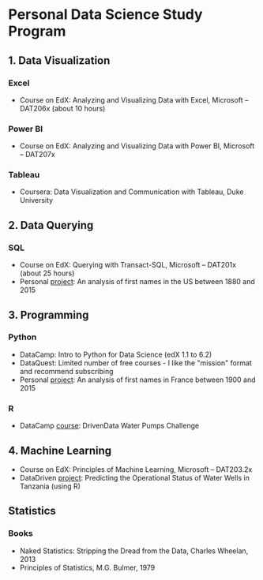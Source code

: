 # Personal Data Science Study Program

## 1. Data Visualization

### Excel
- Course on EdX: Analyzing and Visualizing Data with Excel, Microsoft – DAT206x (about 10 hours)

### Power BI
- Course on EdX: Analyzing and Visualizing Data with Power BI, Microsoft – DAT207x

### Tableau
- Coursera: Data Visualization and Communication with Tableau, Duke University

## 2. Data Querying

### SQL
- Course on EdX: Querying with Transact-SQL, Microsoft – DAT201x (about 25 hours)
- Personal [project](https://github.com/domptail/US-Names): An analysis of first names in the US between 1880 and 2015

## 3. Programming

### Python
- DataCamp: Intro to Python for Data Science (edX 1.1 to 6.2)
- DataQuest: Limited number of free courses - I like the "mission" format and recommend subscribing
- Personal [project](https://github.com/domptail/French-Names): An analysis of first names in France between 1900 and 2015

### R
- DataCamp [course](https://www.datacamp.com/community/open-courses/drivendata-water-pumps-challenge#gs.ReHOK70): DrivenData Water Pumps Challenge

## 4. Machine Learning
- Course on EdX: Principles of Machine Learning, Microsoft – DAT203.2x
- DataDriven [project](https://github.com/domptail/Tanzania-Water-Wells-ongoing): Predicting the Operational Status of Water Wells in Tanzania (using R)

## Statistics

### Books
-	Naked Statistics: Stripping the Dread from the Data, Charles Wheelan, 2013
-	Principles of Statistics, M.G. Bulmer, 1979



